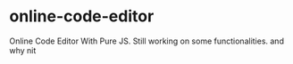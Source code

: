 # online-code-editor
Online Code Editor With Pure JS.
Still working on some functionalities.
and why nit
